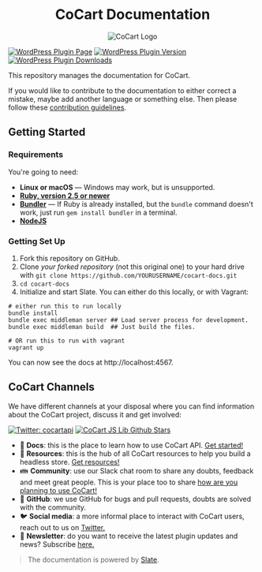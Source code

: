 <h1 align="center">CoCart Documentation</h1>

<p align="center"><img src="https://cocart.xyz/wp-content/uploads/2021/11/cocart-home-default.png.webp" alt="CoCart Logo" /></p>

[![WordPress Plugin Page](https://img.shields.io/badge/WordPress-%E2%86%92-lightgrey.svg?style=flat-square)](https://wordpress.org/plugins/cart-rest-api-for-woocommerce/)
[![WordPress Plugin Version](https://img.shields.io/wordpress/plugin/v/cart-rest-api-for-woocommerce.svg?style=flat)](https://wordpress.org/plugins/cart-rest-api-for-woocommerce/)
[![WordPress Plugin Downloads](https://img.shields.io/wordpress/plugin/dt/cart-rest-api-for-woocommerce.svg)](https://wordpress.org/plugins/cart-rest-api-for-woocommerce/)

This repository manages the documentation for CoCart.

If you would like to contribute to the documentation to either correct a mistake, maybe add another language or something else. Then please follow these [contribution guidelines](https://github.com/co-cart/co-cart-docs/blob/master/CONTRIBUTING.md).

## Getting Started

### Requirements

You're going to need:

 - **Linux or macOS** — Windows may work, but is unsupported.
 - **[Ruby, version 2.5 or newer](https://www.ruby-lang.org/en/)**
 - **[Bundler](https://bundler.io/)** — If Ruby is already installed, but the `bundle` command doesn't work, just run `gem install bundler` in a terminal.
 - **[NodeJS](https://nodejs.org/en/)**

### Getting Set Up

1. Fork this repository on GitHub.
2. Clone *your forked repository* (not this original one) to your hard drive with `git clone https://github.com/YOURUSERNAME/cocart-docs.git`
3. `cd cocart-docs`
4. Initialize and start Slate. You can either do this locally, or with Vagrant:

```shell
# either run this to run locally
bundle install
bundle exec middleman server ## Load server process for development.
bundle exec middleman build  ## Just build the files.

# OR run this to run with vagrant
vagrant up
```

You can now see the docs at http://localhost:4567.

## CoCart Channels

We have different channels at your disposal where you can find information about the CoCart project, discuss it and get involved:

[![Twitter: cocartapi](https://img.shields.io/twitter/follow/cocartapi?style=social)](https://twitter.com/cocartapi) [![CoCart JS Lib Github Stars](https://img.shields.io/github/stars/co-cart/co-cart-docs?style=social)](https://github.com/co-cart/cocart-docs)

<ul>
  <li>📖 <strong>Docs</strong>: this is the place to learn how to use CoCart API. <a href="https://docs.cocart.xyz/#getting-started">Get started!</a></li>
  <li>🧰 <strong>Resources</strong>: this is the hub of all CoCart resources to help you build a headless store. <a href="https://cocart.dev/?utm_medium=gh&utm_source=github&utm_campaign=readme&utm_content=cocart">Get resources!</a></li>
  <li>👪 <strong>Community</strong>: use our Slack chat room to share any doubts, feedback and meet great people. This is your place too to share <a href="https://cocart.xyz/community/?utm_medium=gh&utm_source=github&utm_campaign=readme&utm_content=cocart">how are you planning to use CoCart!</a></li>
  <li>🐞 <strong>GitHub</strong>: we use GitHub for bugs and pull requests, doubts are solved with the community.</li>
  <li>🐦 <strong>Social media</strong>: a more informal place to interact with CoCart users, reach out to us on <a href="https://twitter.com/cocartapi">Twitter.</a></li>
  <li>💌 <strong>Newsletter</strong>: do you want to receive the latest plugin updates and news? Subscribe <a href="https://twitter.com/cocartapi">here.</a></li>
</ul>

> The documentation is powered by [Slate](https://github.com/slatedocs/slate).
